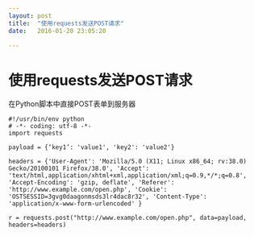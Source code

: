 ```yaml
---
layout: post
title:  "使用requests发送POST请求"
date:   2016-01-20 23:05:20

---
```


# 使用requests发送POST请求

在Python脚本中直接POST表单到服务器

	#!/usr/bin/env python
	# -*- coding: utf-8 -*-
	import requests

	payload = {‘key1’: 'value1', 'key2': 'value2'}

	headers = {'User-Agent': 'Mozilla/5.0 (X11; Linux x86_64; rv:38.0) Gecko/20100101 Firefox/38.0', 'Accept': 'text/html,application/xhtml+xml,application/xml;q=0.9,*/*;q=0.8', 'Accept-Encoding': 'gzip, deflate', 'Referer': 'http://www.example.com/open.php', 'Cookie': 'OSTSESSID=3gvg0daagonmsds3lr4dac8r32', 'Content-Type': 'application/x-www-form-urlencoded' }

	r = requests.post("http://www.example.com/open.php", data=payload, headers=headers)

